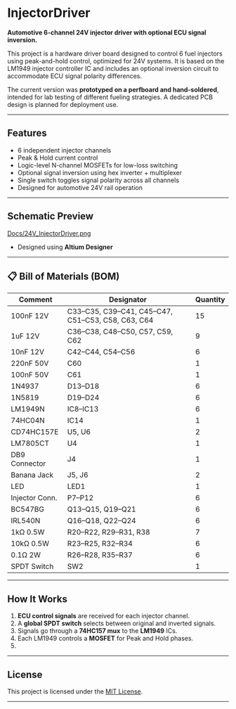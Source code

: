 # InjectorDriver

**Automotive 6-channel 24V injector driver with optional ECU signal inversion.**

This project is a hardware driver board designed to control 6 fuel injectors using peak-and-hold control, optimized for 24V systems. It is based on the LM1949 injector controller IC and includes an optional inversion circuit to accommodate ECU signal polarity differences.

The current version was **prototyped on a perfboard and hand-soldered**, intended for lab testing of different fueling strategies. A dedicated PCB design is planned for deployment use.

---

## Features

- 6 independent injector channels
- Peak & Hold current control
- Logic-level N-channel MOSFETs for low-loss switching
- Optional signal inversion using hex inverter + multiplexer
- Single switch toggles signal polarity across all channels
- Designed for automotive 24V rail operation

---

## Schematic Preview

[Docs/24V_InjectorDriver.png](./Docs/24V_InjectorDriver.png)
- Designed using **Altium Designer**
---

## 📋 Bill of Materials (BOM)


| Comment         | Designator                                         | Quantity |
|----------------|------------------------------------------           |----------|
| 100nF 12V       | C33–C35, C39–C41, C45–C47, C51–C53, C58, C63, C64  | 15 |
| 1uF 12V         | C36–C38, C48–C50, C57, C59, C62                    | 9       |
| 10nF 12V        | C42–C44, C54–C56                                   | 6       |
| 220nF 50V       | C60                                                | 1       |
| 100nF 50V       | C61                                                | 1       |
| 1N4937          | D13–D18                                            | 6       |
| 1N5819          | D19–D24                                            | 6       |
| LM1949N         | IC8–IC13                                           | 6       |
| 74HC04N         | IC14                                               | 1       |
| CD74HC157E      | U5, U6                                             | 2       |
| LM7805CT        | U4                                                 | 1       |
| DB9 Connector   | J4                                                 | 1       |
| Banana Jack     | J5, J6                                             | 2       |
| LED             | LED1                                               | 1       |
| Injector Conn.  | P7–P12                                             | 6       |
| BC547BG         | Q13–Q15, Q19–Q21                                   | 6       |
| IRL540N         | Q16–Q18, Q22–Q24                                   | 6       |
| 1kΩ 0.5W        | R20–R22, R29–R31, R38                              | 7       |
| 10kΩ 0.5W       | R23–R25, R32–R34                                   | 6       |
| 0.1Ω 2W         | R26–R28, R35–R37                                   | 6       |
| SPDT Switch     | SW2                                                | 1       |

---

## How It Works

1. **ECU control signals** are received for each injector channel.
2. A **global SPDT switch** selects between original and inverted signals.
3. Signals go through a **74HC157 mux** to the **LM1949** ICs.
4. Each LM1949 controls a **MOSFET** for Peak and Hold phases.
5. 
---

## License

This project is licensed under the [MIT License](./LICENSE).

---


